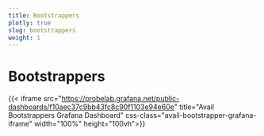 ```yaml
---
title: Bootstrappers
plotly: true
slug: bootstrappers
weight: 1
---
```


# Bootstrappers

{{< iframe src="https://probelab.grafana.net/public-dashboards/f10aec37c9bb43fc8c90f1103e94e60e" title="Avail Bootstrappers Grafana Dashboard" css-class="avail-bootstrapper-grafana-iframe" width="100%" height="100vh">}}
